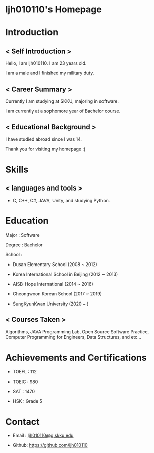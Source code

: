 # ljh010110's Homepage

# Introduction

## < Self Introduction >

Hello, I am ljh010110. I am 23 years old.

I am a male and I finished my military duty.

## < Career Summary >

Currently I am studying at SKKU, majoring in software.

I am currently at a sophomore year of Bachelor course.

## < Educational Background >

I have studied abroad since I was 14.

Thank you for visiting my homepage :)


# Skills

## < languages and tools >

- C, C++, C#, JAVA, Unity, and studying Python.

# Education

Major  : Software

Degree : Bachelor

School : 

- Dusan Elementary School (2008 ~ 2012)

- Korea International School in Beijing (2012 ~ 2013)
         
- AISB-Hope International (2014 ~ 2016)
         
- Cheongwoon Korean School (2017 ~ 2019)

- SungKyunKwan University (2020 ~ )

## < Courses Taken >

Algorithms, JAVA Programming Lab, Open Source Software Practice, Computer Programming for Engineers, Data Structures, and etc...

# Achievements and Certifications

- TOEFL : 112

- TOEIC : 980

- SAT   : 1470

- HSK   : Grade 5

# Contact

- Email : ljh010110@g.skku.edu

- Github: https://github.com/ljh010110
